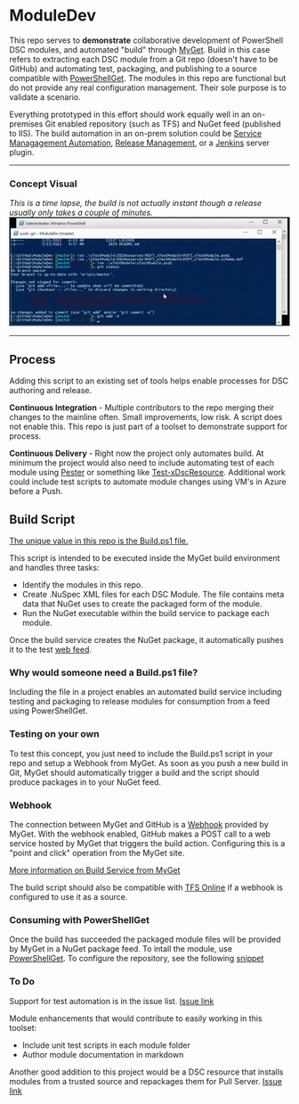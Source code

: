 # ModuleDev
This repo serves to **demonstrate** collaborative development of PowerShell DSC modules, and automated "build" through [MyGet](http://MyGet.org).  Build in this case refers to extracting each DSC module from a Git repo (doesn't have to be GitHub) and automating test, packaging, and publishing to a source compatible with [PowerShellGet](https://technet.microsoft.com/en-us/library/dn835097(v=wps.640).aspx).  The modules in this repo are functional but do not provide any real configuration management.  Their sole purpose is to validate a scenario.

Everything prototyped in this effort should work equally well in an on-premises Git enabled repository (such as TFS) and NuGet feed (published to IIS).  The build automation in an on-prem solution could be [Service Managagement Automation](https://technet.microsoft.com/en-us/library/dn469260.aspx), [Release Management](https://www.visualstudio.com/en-us/explore/release-management-vs.aspx), or a [Jenkins](http://jenkins-ci.org/) server plugin.
***
### Concept Visual
*This is a time lapse, the build is not actually instant though a release usually only takes a couple of minutes.*
![alt img](./Resources/git2get.gif "Git 2 Get")
***
## Process
Adding this script to an existing set of tools helps enable processes for DSC authoring and release.

**Continuous Integration** - Multiple contributors to the repo merging their changes to the mainline often.  Small improvements, low risk.  A script does not enable this.  This repo is just part of a toolset to demonstrate support for process.

**Continuous Delivery** - Right now the project only automates build.  At minimum the project would also need to include automating test of each module using [Pester](https://github.com/pester/Pester) or something like [Test-xDscResource](https://gallery.technet.microsoft.com/scriptcenter/xDscResourceDesigne-Module-22eddb29).  Additional work could include test scripts to automate module changes using VM's in Azure before a Push.

## Build Script
[The unique value in this repo is the Build.ps1 file.](./Build.ps1)

This script is intended to be executed inside the MyGet build environment and handles three tasks:

* Identify the modules in this repo.
* Create .NuSpec XML files for each DSC Module.  The file contains meta data that NuGet uses to create the packaged form of the module.
* Run the NuGet executable within the build service to package each module.

Once the build service creates the NuGet package, it automatically pushes it to the test [web feed](https://www.myget.org/F/greenenuget/Packages).

### Why would someone need a Build.ps1 file? ##
Including the file in a project enables an automated build service including testing and packaging to release modules  for consumption from a feed using PowerShellGet.

### Testing on your own
To test this concept, you just need to include the Build.ps1 script in your repo and setup a Webhook from MyGet.  As soon as you push a new build in Git, MyGet should automatically trigger a build and the script should produce packages in to your NuGet feed.

### Webhook ###
The connection between MyGet and GitHub is a [Webhook](http://docs.myget.org/docs/reference/webhooks) provided by MyGet.  With the webhook enabled, GitHub makes a POST call to a web service hosted by MyGet that triggers the build action.  Configuring this is a "point and click" operation from the MyGet site.

[More information on Build Service from MyGet](http://docs.myget.org/docs/reference/build-services)

The build script should also be compatible with [TFS Online](http://docs.myget.org/docs/how-to/use-tfs-online-git-with-myget-build-services) if a webhook is configured to use it as a source.

### Consuming with PowerShellGet ###
Once the build has succeeded the packaged module files will be provided by MyGet in a NuGet package feed.  To intall the module, use [PowerShellGet](https://technet.microsoft.com/en-us/library/dn835097(v=wps.640).aspx).  To configure the repository, see the following [snippet](https://gist.github.com/mgreenegit/6f2a80eacb045505648e)

### To Do
Support for test automation is in the issue list.  [Issue link](https://github.com/mgreenegit/ModuleDev/issues/2)

Module enhancements that would contribute to easily working in this toolset:
* Include unit test scripts in each module folder
* Author module documentation in markdown

Another good addition to this project would be a DSC resource that installs modules from a trusted source and repackages them for Pull Server.  [Issue link](https://github.com/mgreenegit/ModuleDev/issues/2)
